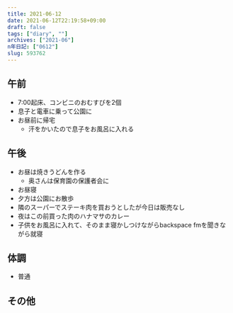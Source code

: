 ```yaml
---
title: 2021-06-12
date: 2021-06-12T22:19:58+09:00
draft: false
tags: ["diary", ""]
archives: ["2021-06"]
n年日記: ["0612"]
slug: 593762
---
```

## 午前
- 7:00起床、コンビニのおむすびを2個
- 息子と電車に乗って公園に
- お昼前に帰宅
  - 汗をかいたので息子をお風呂に入れる
## 午後
- お昼は焼きうどんを作る
  - 奥さんは保育園の保護者会に
- お昼寝
- 夕方は公園にお散歩
- 隣のスーパーでステーキ肉を買おうとしたが今日は販売なし
- 夜はこの前買った肉のハナマサのカレー
- 子供をお風呂に入れて、そのまま寝かしつけながらbackspace fmを聞きながら就寝
## 体調
- 普通
## その他
